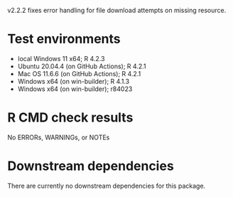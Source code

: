 v2.2.2 fixes error handling for file download attempts on missing resource.

# Test environments
* local Windows 11 x64; R 4.2.3
* Ubuntu 20.04.4 (on GitHub Actions); R 4.2.1
* Mac OS 11.6.6 (on GitHub Actions); R 4.2.1
* Windows x64 (on win-builder); R 4.1.3
* Windows x64 (on win-builder); r84023

# R CMD check results
No ERRORs, WARNINGs, or NOTEs

# Downstream dependencies
There are currently no downstream dependencies for this package.
